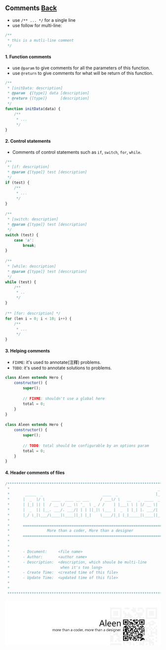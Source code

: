 ## Comments [**Back**](./../README.md)

- use `/** ... */` for a single line
- use follow for multi-line:

```js
/**
 * this is a mutli-line comment
 */
```

#### 1. Function comments

- use `@param` to give comments for all the parameters of this function.
- use `@return` to give comments for what will be return of this function.

```js
/**
 * [initData: description]
 * @param  {[type]} data [description]
 * @return {[type]}      [description]
 */
function initData(data) {
    /**
     * ...
     */
}
```

#### 2. Control statements

- Comments of control statements such as `if`, `switch`, `for`, `while`.

```js
/** 
 * [if: description]
 * @param {[type]} test [description]
 */
if (test) {
    /**
     * ...
     */
}

/** 
 * [switch: description]
 * @param {[type]} test [description]
 */
switch (test) {
    case 'a':
        break;
}

/** 
 * [while: description]
 * @param {[type]} test [description]
 */
while (test) {
    /**
     * ..
     */
}

/** [for: description] */
for (len i = 0; i < 10; i++) {
    /**
     * ...
     */
}
```

#### 3. Helping comments

- `FIXME`: it's used to annotate(注釋) problems.
- `TODO`: it's used to annotate solutions to problems.

```js
class Aleen extends Hero {
    constructor() {
        super();
        
        // FIXME: shouldn't use a global here
        total = 0;
    }
}

class Aleen extends Hero {
    constructor() {
        super();
        
        // TODO: total should be configurable by an options param
        total = 0;
    }
}
```

#### 4. Header comments of files

```js
/***********************************************************************
 *                                                                   _
 *       _____  _                           ____  _                 |_|
 *      |  _  |/ \   ____  ____ __ ___     / ___\/ \   __   _  ____  _
 *      | |_| || |  / __ \/ __ \\ '_  \ _ / /    | |___\ \ | |/ __ \| |
 *      |  _  || |__. ___/. ___/| | | ||_|\ \___ |  _  | |_| |. ___/| |
 *      |_/ \_|\___/\____|\____||_| |_|    \____/|_| |_|_____|\____||_| 
 *                                                                      
 *      ================================================================
 *                 More than a coder, More than a designer              
 *      ================================================================
 *
 *
 *      - Document:     <file name>
 *      - Author:       <author name>
 *      - Description:  <description, which shoule be multi-line
 *                       when it's too long> 
 *      - Create Time:  <created time of this file>
 *      - Update Time:  <updated time of this file>
 *
 *
 **********************************************************************/
```


<a href="http://aleen42.github.io/" target="_blank" ><img src="./../pic/tail.gif"></a>
